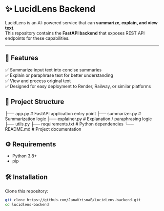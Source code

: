 # ✨ LucidLens Backend

LucidLens is an AI-powered service that can **summarize, explain, and view text**.  
This repository contains the **FastAPI backend** that exposes REST API endpoints for these capabilities.

---

## 🚀 Features

✅ Summarize input text into concise summaries  
✅ Explain or paraphrase text for better understanding  
✅ View and process original text  
✅ Designed for easy deployment to Render, Railway, or similar platforms

## 📂 Project Structure
├── app.py # FastAPI application entry point
├── summarizer.py # Summarization logic
├── explainer.py # Explanation / paraphrasing logic
├── utils.py
├── requirements.txt # Python dependencies
└── README.md # Project documentation

## ⚙️ Requirements

- Python 3.8+
- pip

## 🛠️ Installation

Clone this repository:

```bash
git clone https://github.com/JanaKrisnaB/LucidLens-backend.git
cd lucidlens-backend

